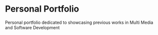 # Personal Portfolio

Personal portfolio dedicated to showcasing previous works in Multi Media and Software Development

